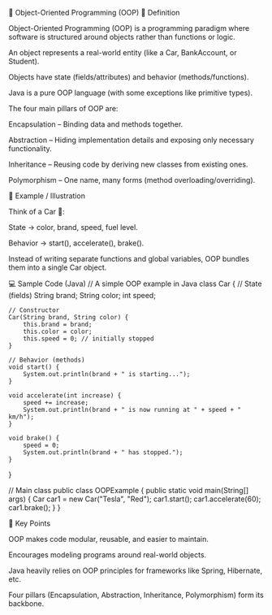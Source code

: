 📘 Object-Oriented Programming (OOP)
📝 Definition

Object-Oriented Programming (OOP) is a programming paradigm where software is structured around objects rather than functions or logic.

An object represents a real-world entity (like a Car, BankAccount, or Student).

Objects have state (fields/attributes) and behavior (methods/functions).

Java is a pure OOP language (with some exceptions like primitive types).

The four main pillars of OOP are:

Encapsulation – Binding data and methods together.

Abstraction – Hiding implementation details and exposing only necessary functionality.

Inheritance – Reusing code by deriving new classes from existing ones.

Polymorphism – One name, many forms (method overloading/overriding).

🎯 Example / Illustration

Think of a Car 🚗:

State → color, brand, speed, fuel level.

Behavior → start(), accelerate(), brake().

Instead of writing separate functions and global variables, OOP bundles them into a single Car object.

💻 Sample Code (Java)
// A simple OOP example in Java
class Car {
    // State (fields)
    String brand;
    String color;
    int speed;

    // Constructor
    Car(String brand, String color) {
        this.brand = brand;
        this.color = color;
        this.speed = 0; // initially stopped
    }

    // Behavior (methods)
    void start() {
        System.out.println(brand + " is starting...");
    }

    void accelerate(int increase) {
        speed += increase;
        System.out.println(brand + " is now running at " + speed + " km/h");
    }

    void brake() {
        speed = 0;
        System.out.println(brand + " has stopped.");
    }
}

// Main class
public class OOPExample {
    public static void main(String[] args) {
        Car car1 = new Car("Tesla", "Red");
        car1.start();
        car1.accelerate(60);
        car1.brake();
    }
}

🔑 Key Points

OOP makes code modular, reusable, and easier to maintain.

Encourages modeling programs around real-world objects.

Java heavily relies on OOP principles for frameworks like Spring, Hibernate, etc.

Four pillars (Encapsulation, Abstraction, Inheritance, Polymorphism) form its backbone.
